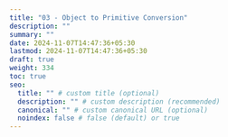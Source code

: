 ```yaml
---
title: "03 - Object to Primitive Conversion"
description: ""
summary: ""
date: 2024-11-07T14:47:36+05:30
lastmod: 2024-11-07T14:47:36+05:30
draft: true
weight: 334
toc: true
seo:
  title: "" # custom title (optional)
  description: "" # custom description (recommended)
  canonical: "" # custom canonical URL (optional)
  noindex: false # false (default) or true
---
```


